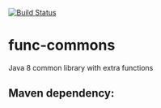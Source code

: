[![Build Status](https://travis-ci.org/pragmatico/func-commons.svg?branch=master)](https://travis-ci.org/pragmatico/func-commons)

# func-commons
Java 8 common library with extra functions

Maven dependency:
---------------
